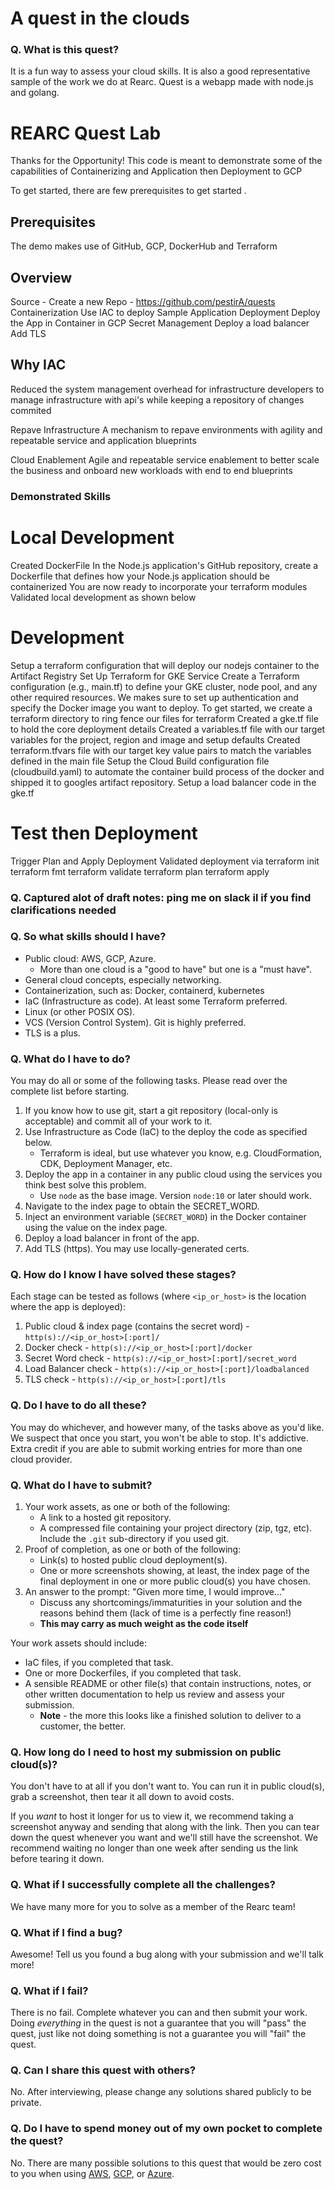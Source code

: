 # A quest in the clouds
### Q. What is this quest?

It is a fun way to assess your cloud skills. It is also a good representative sample of the work we do at Rearc. 
Quest is a webapp made with node.js and golang.

# REARC Quest Lab

Thanks for the Opportunity! 
This code is meant to demonstrate some of the capabilities of Containerizing and Application then Deployment to GCP

To get started, there are few prerequisites to get started .

## Prerequisites 
The demo makes use of GitHub, GCP, DockerHub and Terraform

## Overview
Source - Create a new Repo - https://github.com/pestirA/quests
Containerization Use IAC to deploy Sample Application
Deployment Deploy the App in Container in GCP
Secret Management
Deploy a load balancer
Add TLS

## Why IAC
Reduced the system management overhead for infrastructure developers to manage infrastructure with api's while keeping a repository of changes commited

Repave Infrastructure
A mechanism to repave environments with agility and repeatable service and application blueprints

Cloud Enablement
Agile and repeatable service enablement to better scale the business and onboard new workloads with end to end blueprints


###  Demonstrated Skills
# Local Development
Created DockerFile
In the Node.js application's GitHub repository, create a Dockerfile that defines how your Node.js application should be containerized
You are now ready to incorporate your terraform modules
Validated local development as shown below

# Development
Setup a terraform configuration that will deploy our nodejs container to the Artifact Registry
Set Up Terraform for GKE Service
Create a Terraform configuration (e.g., main.tf) to define your GKE cluster, node pool, and any other required resources. We makes sure to set up authentication and specify the Docker image you want to deploy.
To get started, we create a terraform directory to ring fence our files for terraform
Created a gke.tf file to hold the core deployment details
Created a variables.tf file with our target variables for the project, region and image and setup defaults
Created terraform.tfvars file with our target key value pairs to match the variables defined in the main file
Setup the Cloud Build configuration file (cloudbuild.yaml) to automate the container build process of the docker and shipped it to googles artifact repository. 
Setup a load balancer code in the gke.tf 

# Test then Deployment
Trigger Plan and Apply Deployment 
Validated deployment via
terraform init
terraform fmt
terraform validate
terraform plan
terraform apply

### Q. Captured alot of draft notes: ping me on slack il if you find clarifications needed

### Q. So what skills should I have?
- Public cloud: AWS, GCP, Azure.
  - More than one cloud is a "good to have" but one is a "must have".
- General cloud concepts, especially networking.
- Containerization, such as: Docker, containerd, kubernetes
- IaC (Infrastructure as code). At least some Terraform preferred.
- Linux (or other POSIX OS).
- VCS (Version Control System). Git is highly preferred. 
- TLS is a plus.

### Q. What do I have to do?
You may do all or some of the following tasks. Please read over the complete list before starting.

1. If you know how to use git, start a git repository (local-only is acceptable) and commit all of your work to it.
1. Use Infrastructure as Code (IaC) to the deploy the code as specified below.
   - Terraform is ideal, but use whatever you know, e.g. CloudFormation, CDK, Deployment Manager, etc.
1. Deploy the app in a container in any public cloud using the services you think best solve this problem.
   - Use `node` as the base image. Version `node:10` or later should work.
1. Navigate to the index page to obtain the SECRET_WORD.
1. Inject an environment variable (`SECRET_WORD`) in the Docker container using the value on the index page.
1. Deploy a load balancer in front of the app.
1. Add TLS (https). You may use locally-generated certs.

### Q. How do I know I have solved these stages?
Each stage can be tested as follows (where `<ip_or_host>` is the location where the app is deployed):

1. Public cloud & index page (contains the secret word) - `http(s)://<ip_or_host>[:port]/`
1. Docker check - `http(s)://<ip_or_host>[:port]/docker`
1. Secret Word check - `http(s)://<ip_or_host>[:port]/secret_word`
1. Load Balancer check  - `http(s)://<ip_or_host>[:port]/loadbalanced`
1. TLS check - `http(s)://<ip_or_host>[:port]/tls`

### Q. Do I have to do all these?
You may do whichever, and however many, of the tasks above as you'd like. We suspect that once you start, you won't be able to stop. It's addictive. Extra credit if you are able to submit working entries for more than one cloud provider.

### Q. What do I have to submit?
1. Your work assets, as one or both of the following:
   - A link to a hosted git repository.
   - A compressed file containing your project directory (zip, tgz, etc). Include the `.git` sub-directory if you used git.
1. Proof of completion, as one or both of the following:
   - Link(s) to hosted public cloud deployment(s).
   - One or more screenshots showing, at least, the index page of the final deployment in one or more public cloud(s) you have chosen.
1. An answer to the prompt: "Given more time, I would improve..."
   - Discuss any shortcomings/immaturities in your solution and the reasons behind them (lack of time is a perfectly fine reason!)
   - **This may carry as much weight as the code itself**

Your work assets should include:

- IaC files, if you completed that task.
- One or more Dockerfiles, if you completed that task.
- A sensible README or other file(s) that contain instructions, notes, or other written documentation to help us review and assess your submission.
  - **Note** - the more this looks like a finished solution to deliver to a customer, the better.

### Q. How long do I need to host my submission on public cloud(s)?
You don't have to at all if you don't want to. You can run it in public cloud(s), grab a screenshot, then tear it all down to avoid costs.

If you _want_ to host it longer for us to view it, we recommend taking a screenshot anyway and sending that along with the link. Then you can tear down the quest whenever you want and we'll still have the screenshot. We recommend waiting no longer than one week after sending us the link before tearing it down.

### Q. What if I successfully complete all the challenges?
We have many more for you to solve as a member of the Rearc team!

### Q. What if I find a bug?
Awesome! Tell us you found a bug along with your submission and we'll talk more!

### Q. What if I fail?
There is no fail. Complete whatever you can and then submit your work. Doing _everything_ in the quest is not a guarantee that you will "pass" the quest, just like not doing something is not a guarantee you will "fail" the quest.

### Q. Can I share this quest with others?
No. After interviewing, please change any solutions shared publicly to be private.

### Q. Do I have to spend money out of my own pocket to complete the quest?
No. There are many possible solutions to this quest that would be zero cost to you when using [AWS](https://aws.amazon.com/free), [GCP](https://cloud.google.com/free), or [Azure](https://azure.microsoft.com/en-us/pricing/free-services).
